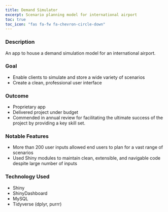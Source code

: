 ```yaml
---
title: Demand Simulator
excerpt: Scenario planning model for international airport
toc: true
toc_icon: "fas fa-fw fa-chevron-circle-down"
---
```


### Description
An app to house a demand simulation model for an international airport.

### Goal
* Enable clients to simulate and store a wide variety of scenarios
* Create a clean, professional user interface

### Outcome
* Proprietary app
* Delivered project under budget
* Commended in annual review for facilitating the ultimate success of the project by providing a key skill set.

### Notable Features
* More than 200 user inputs allowed end users to plan for a vast range of scenarios
* Used Shiny modules to maintain clean, extensible, and navigable code despite large number of inputs

### Technology Used
* Shiny
* ShinyDashboard
* MySQL
* Tidyverse (dplyr, purrr)
